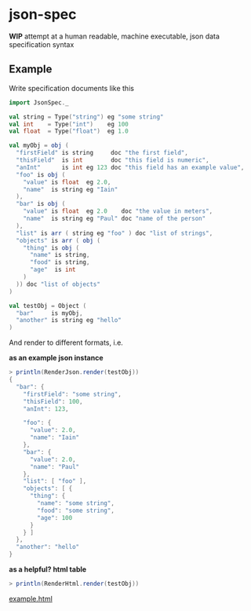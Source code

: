 # json-spec

**WIP** attempt at a human readable, machine executable, json data specification syntax

## Example

Write specification documents like this
```scala
import JsonSpec._

val string = Type("string") eg "some string"
val int    = Type("int")    eg 100
val float  = Type("float")  eg 1.0

val myObj = obj (
  "firstField" is string     doc "the first field",
  "thisField"  is int        doc "this field is numeric",
  "anInt"      is int eg 123 doc "this field has an example value",
  "foo" is obj (
    "value" is float  eg 2.0,
    "name"  is string eg "Iain"
  ),
  "bar" is obj (
    "value" is float  eg 2.0    doc "the value in meters",
    "name"  is string eg "Paul" doc "name of the person"
  ),
  "list" is arr ( string eg "foo" ) doc "list of strings",
  "objects" is arr ( obj (
    "thing" is obj (
      "name" is string,
      "food" is string,
      "age"  is int
    )
  )) doc "list of objects"
)

val testObj = Object (
  "bar"     is myObj,
  "another" is string eg "hello"
)
```

And render to different formats, i.e.

**as an example json instance**
```scala
> println(RenderJson.render(testObj))
{
  "bar": {
    "firstField": "some string",
    "thisField": 100,
    "anInt": 123,

    "foo": {
      "value": 2.0,
      "name": "Iain"
    },
    "bar": {
      "value": 2.0,
      "name": "Paul"
    },
    "list": [ "foo" ],
    "objects": [ {
      "thing": {
        "name": "some string",
        "food": "some string",
        "age": 100
      }
    } ]
  },
  "another": "hello"
}
```
**as a helpful? html table**
```scala
> println(RenderHtml.render(testObj))
```
[example.html](http://htmlpreview.github.io/?https://github.com/tobias-johansson/json-spec/blob/master/example.html)
